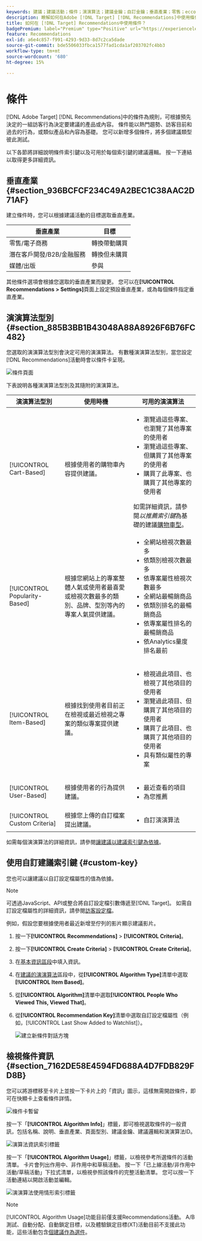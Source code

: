 ```yaml
---
keywords: 建議；建議活動；條件；演演算法；建議金鑰；自訂金鑰；垂直產業；零售；eccommerce；銷售機會產生；b2b；金融服務；媒體；發佈
description: 瞭解如何在Adobe [!DNL Target] [!DNL Recommendations]中使用條件。
title: 如何在 [!DNL Target] Recommendations中使用條件？
badgePremium: label="Premium" type="Positive" url="https://experienceleague.adobe.com/docs/target/using/introduction/intro.html?lang=en#premium newtab=true" tooltip="檢視Target Premium包含的內容。"
feature: Recommendations
exl-id: a6e4c857-f991-4293-9d33-8d7c2ca5dade
source-git-commit: bde5506033fbca1577fad1cda1af203702fc4bb3
workflow-type: tm+mt
source-wordcount: '680'
ht-degree: 15%

---
```


# 條件

[!DNL Adobe Target] [!DNL Recommendations]中的條件為規則，可根據預先決定的一組訪客行為決定要建議的產品或內容。 條件能以熱門趨勢、訪客目前和過去的行為，或類似產品和內容為基礎。 您可以新增多個條件，將多個建議類型彼此測試。

以下各節將詳細說明條件索引鍵以及可用於每個索引鍵的建議邏輯。 按一下連結以取得更多詳細資訊。

## 垂直產業 {#section_936BCFCF234C49A2BEC1C38AAC2D71AF}

建立條件時，您可以根據建議活動的目標選取垂直產業。

| 垂直產業 | 目標 |
|--- |--- |
| 零售/電子商務 | 轉換帶動購買 |
| 潛在客戶開發/B2B/金融服務 | 轉換但未購買 |
| 媒體/出版 | 參與 |

其他條件選項會根據您選取的垂直產業而變更。 您可以在&#x200B;**[!UICONTROL Recommendations > Settings]**&#x200B;頁面上設定預設垂直產業，或為每個條件指定垂直產業。

## 演演算法型別 {#section_885B3BB1B43048A88A8926F6B76FC482}

您選取的演演算法型別會決定可用的演演算法。 有數種演演算法型別，當您設定[!DNL Recommendations]活動時會以條件卡呈現。

![條件頁面](assets/criteria-page.png)

下表說明各種演演算法型別及其隨附的演演算法。

| 演演算法型別 | 使用時機 | 可用的演演算法 |
| --- | --- | --- |
| [!UICONTROL Cart-Based] | 根據使用者的購物車內容提供建議。 | <ul><li>瀏覽過這些專案、也瀏覽了其他專案的使用者</li><li>瀏覽過這些專案、但購買了其他專案的使用者</li><li>購買了此專案、也購買了其他專案的使用者</li></ul>如需詳細資訊，請參閱&#x200B;*以推薦索引鍵*&#x200B;為基礎的建議[購物車型](/help/main/c-recommendations/c-algorithms/base-the-recommendation-on-a-recommendation-key.md#cart-based)。 |
| [!UICONTROL Popularity-Based] | 根據您網站上的專案整體人氣或使用者最喜愛或檢視次數最多的類別、品牌、型別等內的專案人氣提供建議。 | <ul><li>全網站檢視次數最多</li><li>依類別檢視次數最多</li><li>依專案屬性檢視次數最多</li><li>全網站最暢銷商品</li><li>依類別排名的最暢銷商品</li><li>依專案屬性排名的最暢銷商品</li><li>依Analytics量度排名最前</li></ul> |
| [!UICONTROL Item-Based] | 根據找到使用者目前正在檢視或最近檢視之專案的類似專案提供建議。 | <ul><li>檢視過此項目、也檢視了其他項目的使用者</li><li>瀏覽過此項目、但購買了其他項目的使用者</li><li>購買了此項目、也購買了其他項目的使用者</li><li>具有類似屬性的專案</li></ul> |
| [!UICONTROL User-Based] | 根據使用者的行為提供建議。 | <ul><li>最近查看的項目</li><li>為您推薦</li></ul> |
| [!UICONTROL Custom Criteria] | 根據您上傳的自訂檔案提出建議。 | <ul><li>自訂演演算法</li></ul> |

如需每個演演算法的詳細資訊，請參閱[讓建議以建議索引鍵為依據](/help/main/c-recommendations/c-algorithms/base-the-recommendation-on-a-recommendation-key.md)。

## 使用自訂建議索引鍵 {#custom-key}

您也可以讓建議以自訂設定檔屬性的值為依據。

>[!NOTE]
>
>可透過JavaScript、API或整合將自訂設定檔引數傳遞至[!DNL Target]。 如需自訂設定檔屬性的詳細資訊，請參閱[訪客設定檔](/help/main/c-target/c-visitor-profile/visitor-profile.md)。

例如，假設您要根據使用者最近新增至佇列的影片顯示建議影片。

1. 按一下&#x200B;**[!UICONTROL Recommendations]** > **[!UICONTROL Criteria]**。

1. 按一下&#x200B;**[!UICONTROL Create Criteria]** > **[!UICONTROL Create Criteria]**。

1. 在[基本資訊區段](/help/main/c-recommendations/c-algorithms/create-new-algorithm.md#info)中填入資訊。

1. 在[建議的演演算法](/help/main/c-recommendations/c-algorithms/create-new-algorithm.md#rec-algo)區段中，從&#x200B;**[!UICONTROL Algorithm Type]**&#x200B;清單中選取&#x200B;**[!UICONTROL Item Based]**。

1. 從&#x200B;**[!UICONTROL Algorithm]**&#x200B;清單中選取&#x200B;**[!UICONTROL People Who Viewed This, Viewed That]**。

1. 從&#x200B;**[!UICONTROL Recommendation Key]**&#x200B;清單中選取自訂設定檔屬性（例如，[!UICONTROL Last Show Added to Watchlist]）。

   ![建立新條件對話方塊](assets/custom-key1.png)

## 檢視條件資訊 {#section_7162DE58E4594FD688A4D7FDB829FD8B}

您可以將游標移至卡片上並按一下卡片上的「資訊」圖示，這樣無需開啟條件，即可在快顯卡上查看條件詳情。

![條件卡暫留](/help/main/c-recommendations/c-algorithms/assets/criteria_hover.png)

按一下「**[!UICONTROL Algorithm Info]**」標籤，即可檢視選取條件的一般資訊，包括名稱、說明、垂直產業、頁面型別、建議金鑰、建議邏輯和演演算法ID。

![演算法資訊索引標籤](/help/main/c-recommendations/c-algorithms/assets/criteria_info.png)

按一下「**[!UICONTROL Algorithm Usage]**」標籤，以檢視參考所選條件的活動清單。 卡片會列出作用中、非作用中和草稿活動。 按一下「已上線活動/非作用中活動/草稿活動」下拉式清單，以檢視參照該條件的完整活動清單。 您可以按一下活動連結以開啟活動並編輯。

![演演算法使用情形索引標籤](/help/main/c-recommendations/c-algorithms/assets/criteria_usage.png)

>[!NOTE]
>
>[!UICONTROL Algorithm Usage]功能目前僅支援Recommendations活動。 A/B測試、自動分配、自動鎖定目標，以及體驗鎖定目標(XT)活動目前不支援此功能，這些活動包含[個建議作為選件](/help/main/c-recommendations/recommendations-as-an-offer.md)。
